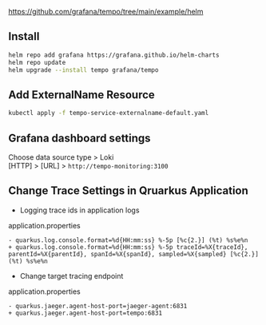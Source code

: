 <https://github.com/grafana/tempo/tree/main/example/helm>

## Install

```bash
helm repo add grafana https://grafana.github.io/helm-charts
helm repo update
helm upgrade --install tempo grafana/tempo
```

## Add ExternalName Resource

```bash
kubectl apply -f tempo-service-externalname-default.yaml
```

## Grafana dashboard settings

Choose data source type > Loki  
[HTTP] > [URL] > `http://tempo-monitoring:3100`

## Change Trace Settings in Qruarkus Application

-   Logging trace ids in application logs  

application.properties

```properties
- quarkus.log.console.format=%d{HH:mm:ss} %-5p [%c{2.}] (%t) %s%e%n
+ quarkus.log.console.format=%d{HH:mm:ss} %-5p traceId=%X{traceId}, parentId=%X{parentId}, spanId=%X{spanId}, sampled=%X{sampled} [%c{2.}] (%t) %s%e%n
```

-   Change target tracing endpoint  

application.properties

```properties
- quarkus.jaeger.agent-host-port=jaeger-agent:6831
+ quarkus.jaeger.agent-host-port=tempo:6831
```
